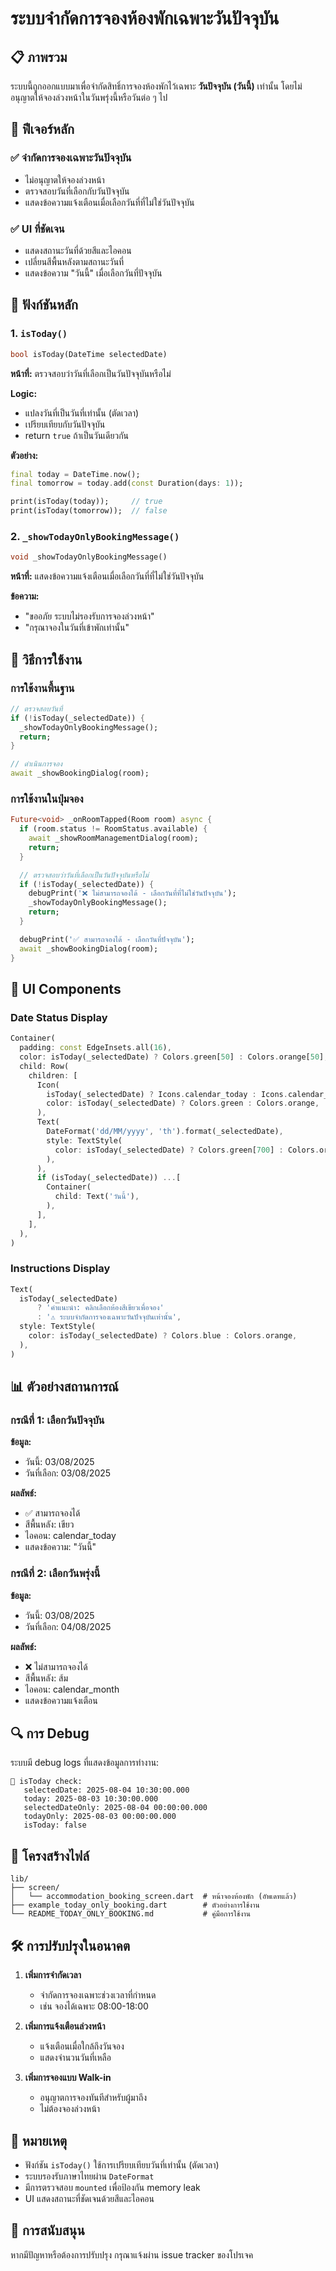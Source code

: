 # ระบบจำกัดการจองห้องพักเฉพาะวันปัจจุบัน

## 📋 ภาพรวม

ระบบนี้ถูกออกแบบมาเพื่อจำกัดสิทธิ์การจองห้องพักไว้เฉพาะ **วันปัจจุบัน (วันนี้)** เท่านั้น โดยไม่อนุญาตให้จองล่วงหน้าในวันพรุ่งนี้หรือวันต่อ ๆ ไป

## 🎯 ฟีเจอร์หลัก

### ✅ จำกัดการจองเฉพาะวันปัจจุบัน
- ไม่อนุญาตให้จองล่วงหน้า
- ตรวจสอบวันที่เลือกกับวันปัจจุบัน
- แสดงข้อความแจ้งเตือนเมื่อเลือกวันที่ที่ไม่ใช่วันปัจจุบัน

### ✅ UI ที่ชัดเจน
- แสดงสถานะวันที่ด้วยสีและไอคอน
- เปลี่ยนสีพื้นหลังตามสถานะวันที่
- แสดงข้อความ "วันนี้" เมื่อเลือกวันที่ปัจจุบัน

## 🔧 ฟังก์ชันหลัก

### 1. `isToday()`

```dart
bool isToday(DateTime selectedDate)
```

**หน้าที่:** ตรวจสอบว่าวันที่เลือกเป็นวันปัจจุบันหรือไม่

**Logic:**
- แปลงวันที่เป็นวันที่เท่านั้น (ตัดเวลา)
- เปรียบเทียบกับวันปัจจุบัน
- return `true` ถ้าเป็นวันเดียวกัน

**ตัวอย่าง:**
```dart
final today = DateTime.now();
final tomorrow = today.add(const Duration(days: 1));

print(isToday(today));     // true
print(isToday(tomorrow));  // false
```

### 2. `_showTodayOnlyBookingMessage()`

```dart
void _showTodayOnlyBookingMessage()
```

**หน้าที่:** แสดงข้อความแจ้งเตือนเมื่อเลือกวันที่ที่ไม่ใช่วันปัจจุบัน

**ข้อความ:**
- "ขออภัย ระบบไม่รองรับการจองล่วงหน้า"
- "กรุณาจองในวันที่เข้าพักเท่านั้น"

## 🚀 วิธีการใช้งาน

### การใช้งานพื้นฐาน

```dart
// ตรวจสอบวันที่
if (!isToday(_selectedDate)) {
  _showTodayOnlyBookingMessage();
  return;
}

// ดำเนินการจอง
await _showBookingDialog(room);
```

### การใช้งานในปุ่มจอง

```dart
Future<void> _onRoomTapped(Room room) async {
  if (room.status != RoomStatus.available) {
    await _showRoomManagementDialog(room);
    return;
  }

  // ตรวจสอบว่าวันที่เลือกเป็นวันปัจจุบันหรือไม่
  if (!isToday(_selectedDate)) {
    debugPrint('❌ ไม่สามารถจองได้ - เลือกวันที่ที่ไม่ใช่วันปัจจุบัน');
    _showTodayOnlyBookingMessage();
    return;
  }

  debugPrint('✅ สามารถจองได้ - เลือกวันที่ปัจจุบัน');
  await _showBookingDialog(room);
}
```

## 🎨 UI Components

### Date Status Display

```dart
Container(
  padding: const EdgeInsets.all(16),
  color: isToday(_selectedDate) ? Colors.green[50] : Colors.orange[50],
  child: Row(
    children: [
      Icon(
        isToday(_selectedDate) ? Icons.calendar_today : Icons.calendar_month,
        color: isToday(_selectedDate) ? Colors.green : Colors.orange,
      ),
      Text(
        DateFormat('dd/MM/yyyy', 'th').format(_selectedDate),
        style: TextStyle(
          color: isToday(_selectedDate) ? Colors.green[700] : Colors.orange[700],
        ),
      ),
      if (isToday(_selectedDate)) ...[
        Container(
          child: Text('วันนี้'),
        ),
      ],
    ],
  ),
)
```

### Instructions Display

```dart
Text(
  isToday(_selectedDate)
      ? 'คำแนะนำ: คลิกเลือกห้องสีเขียวเพื่อจอง'
      : '⚠️ ระบบจำกัดการจองเฉพาะวันปัจจุบันเท่านั้น',
  style: TextStyle(
    color: isToday(_selectedDate) ? Colors.blue : Colors.orange,
  ),
)
```

## 📊 ตัวอย่างสถานการณ์

### กรณีที่ 1: เลือกวันปัจจุบัน

**ข้อมูล:**
- วันนี้: 03/08/2025
- วันที่เลือก: 03/08/2025

**ผลลัพธ์:**
- ✅ สามารถจองได้
- สีพื้นหลัง: เขียว
- ไอคอน: calendar_today
- แสดงข้อความ: "วันนี้"

### กรณีที่ 2: เลือกวันพรุ่งนี้

**ข้อมูล:**
- วันนี้: 03/08/2025
- วันที่เลือก: 04/08/2025

**ผลลัพธ์:**
- ❌ ไม่สามารถจองได้
- สีพื้นหลัง: ส้ม
- ไอคอน: calendar_month
- แสดงข้อความแจ้งเตือน

## 🔍 การ Debug

ระบบมี debug logs ที่แสดงข้อมูลการทำงาน:

```
📅 isToday check:
   selectedDate: 2025-08-04 10:30:00.000
   today: 2025-08-03 10:30:00.000
   selectedDateOnly: 2025-08-04 00:00:00.000
   todayOnly: 2025-08-03 00:00:00.000
   isToday: false
```

## 📁 โครงสร้างไฟล์

```
lib/
├── screen/
│   └── accommodation_booking_screen.dart  # หน้าจองห้องพัก (อัพเดทแล้ว)
├── example_today_only_booking.dart        # ตัวอย่างการใช้งาน
└── README_TODAY_ONLY_BOOKING.md           # คู่มือการใช้งาน
```

## 🛠️ การปรับปรุงในอนาคต

1. **เพิ่มการจำกัดเวลา**
   - จำกัดการจองเฉพาะช่วงเวลาที่กำหนด
   - เช่น จองได้เฉพาะ 08:00-18:00

2. **เพิ่มการแจ้งเตือนล่วงหน้า**
   - แจ้งเตือนเมื่อใกล้ถึงวันจอง
   - แสดงจำนวนวันที่เหลือ

3. **เพิ่มการจองแบบ Walk-in**
   - อนุญาตการจองทันทีสำหรับผู้มาถึง
   - ไม่ต้องจองล่วงหน้า

## 📝 หมายเหตุ

- ฟังก์ชัน `isToday()` ใช้การเปรียบเทียบวันที่เท่านั้น (ตัดเวลา)
- ระบบรองรับภาษาไทยผ่าน `DateFormat`
- มีการตรวจสอบ `mounted` เพื่อป้องกัน memory leak
- UI แสดงสถานะที่ชัดเจนด้วยสีและไอคอน

## 🤝 การสนับสนุน

หากมีปัญหาหรือต้องการปรับปรุง กรุณาแจ้งผ่าน issue tracker ของโปรเจค 